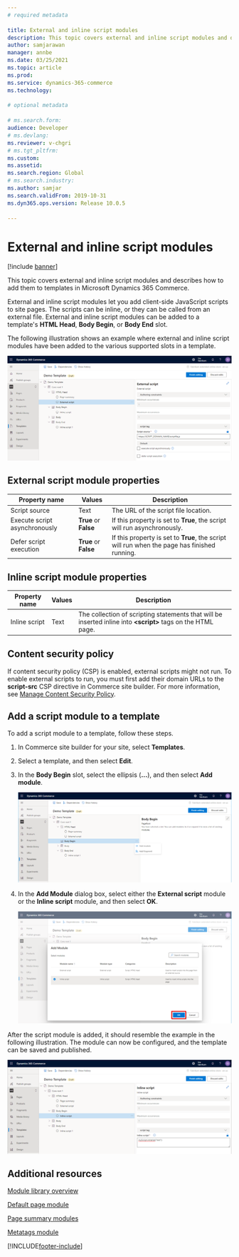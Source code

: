```yaml
---
# required metadata

title: External and inline script modules
description: This topic covers external and inline script modules and describes how to add them to templates in Microsoft Dynamics 365 Commerce.
author: samjarawan
manager: annbe
ms.date: 03/25/2021
ms.topic: article
ms.prod: 
ms.service: dynamics-365-commerce
ms.technology: 

# optional metadata

# ms.search.form: 
audience: Developer
# ms.devlang: 
ms.reviewer: v-chgri
# ms.tgt_pltfrm: 
ms.custom: 
ms.assetid: 
ms.search.region: Global
# ms.search.industry: 
ms.author: samjar
ms.search.validFrom: 2019-10-31
ms.dyn365.ops.version: Release 10.0.5

---
```


# External and inline script modules

[!include [banner](includes/banner.md)]

This topic covers external and inline script modules and describes how to add them to templates in Microsoft Dynamics 365 Commerce.

External and inline script modules let you add client-side JavaScript scripts to site pages. The scripts can be inline, or they can be called from an external file. External and inline script modules can be added to a template's **HTML Head**, **Body Begin**, or **Body End** slot.

The following illustration shows an example where external and inline script modules have been added to the various supported slots in a template.

![Script modules in different slots of a template](media/script-modules-1.png)

## External script module properties

| Property name | Values | Description |
|---------------|--------|-------------|
| Script source | Text | The URL of the script file location. |
| Execute script asynchronously | **True** or **False** | If this property is set to **True**, the script will run asynchronously. |
| Defer script execution | **True** or **False** | If this property is set to **True**, the script will run when the page has finished running. |

## Inline script module properties

| Property name | Values | Description |
|---------------|--------|-------------|
| Inline script | Text | The collection of scripting statements that will be inserted inline into **\<script\>** tags on the HTML page. |

## Content security policy

If content security policy (CSP) is enabled, external scripts might not run. To enable external scripts to run, you must first add their domain URLs to the **script-src** CSP directive in Commerce site builder. For more information, see [Manage Content Security Policy](manage-csp.md).

## Add a script module to a template

To add a script module to a template, follow these steps.

1. In Commerce site builder for your site, select **Templates**.
1. Select a template, and then select **Edit**.
1. In the **Body Begin** slot, select the ellipsis (**...**), and then select **Add module**.

    ![Adding a new module](media/script-modules-2.png)

1. In the **Add Module** dialog box, select either the **External script** module or the **Inline script** module, and then select **OK**.

    ![Adding a script module](media/script-modules-3.png)

After the script module is added, it should resemble the example in the following illustration. The module can now be configured, and the template can be saved and published.

![Inline script module added](media/script-modules-4.png)

## Additional resources

[Module library overview](starter-kit-overview.md)

[Default page module](default-page-module.md)

[Page summary modules](page-summary-module.md)

[Metatags module](metatags-module.md)

[!INCLUDE[footer-include](../includes/footer-banner.md)]
